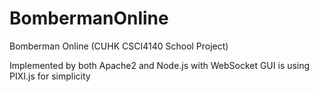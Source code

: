 BombermanOnline
===============

Bomberman Online (CUHK CSCI4140 School Project)

Implemented by both Apache2 and Node.js with WebSocket
GUI is using PIXI.js for simplicity
